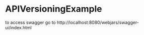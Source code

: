 # APIVersioningExample
to access swagger go to http://localhost:8080/webjars/swagger-ui/index.html

